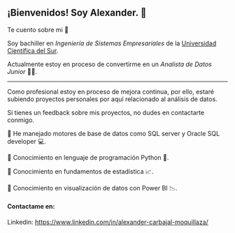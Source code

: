 ## ¡Bienvenidos! Soy Alexander. 👋

Te cuento sobre mi :raising_hand:

Soy bachiller en *Ingeniería de Sistemas Empresariales* de la <a href="https://www.linkedin.com/school/universidad-cientifica-del-sur/">Universidad Científica del Sur</a>. 

Actualmente estoy en proceso de convertirme en un *Analista de Datos Junior* 👩‍💻.

<hr ---/>

Como profesional estoy en proceso de mejora continua, por ello, estaré subiendo proyectos personales por aquí relacionado al análisis de datos. 

Si tienes un feedback sobre mis proyectos, no dudes en contactarte conmigo.



  📌 He manejado motores de base de datos como SQL server y Oracle SQL developer :computer:.
  
  📌 Conocimiento en lenguaje de programación Python 🐍.
  
  📌 Conocimiento en fundamentos de estadística :chart_with_upwards_trend:.
  
  📌 Conocimiento en visualización de datos con Power BI :chart_with_downwards_trend:.
  
  #### Contactame en:
  Linkedin: https://www.linkedin.com/in/alexander-carbajal-moquillaza/

<!--
**AlexanderCarbajalMoquillaza/AlexanderCarbajalMoquillaza** is a ✨ _special_ ✨ repository because its `README.md` (this file) appears on your GitHub profile.

Here are some ideas to get you started:

- 🔭 I’m currently working on ...
- 🌱 I’m currently learning ...
- 👯 I’m looking to collaborate on ...
- 🤔 I’m looking for help with ...
- 💬 Ask me about ...
- 📫 How to reach me: ...
- 😄 Pronouns: ...
- ⚡ Fun fact: ...
-->

